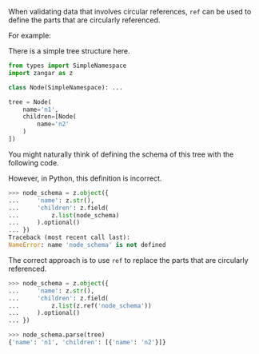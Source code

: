 When validating data that involves circular references, `ref` can be used to define the parts that are circularly referenced.

For example:

There is a simple tree structure here.

```python
from types import SimpleNamespace
import zangar as z

class Node(SimpleNamespace): ...

tree = Node(
    name='n1',
    children=[Node(
        name='n2'
    )
])
```

You might naturally think of defining the schema of this tree with the following code.

However, in Python, this definition is incorrect.

```py hl_lines="4"
>>> node_schema = z.object({
...     'name': z.str(),
...     'children': z.field(
...         z.list(node_schema)
...     ).optional()
... })
Traceback (most recent call last):
NameError: name 'node_schema' is not defined

```

The correct approach is to use `ref` to replace the parts that are circularly referenced.

```py hl_lines="4"
>>> node_schema = z.object({
...     'name': z.str(),
...     'children': z.field(
...         z.list(z.ref('node_schema'))
...     ).optional()
... })

>>> node_schema.parse(tree)
{'name': 'n1', 'children': [{'name': 'n2'}]}

```
